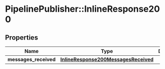 # PipelinePublisher::InlineResponse200

## Properties
Name | Type | Description | Notes
------------ | ------------- | ------------- | -------------
**messages_received** | [**InlineResponse200MessagesReceived**](InlineResponse200MessagesReceived.md) |  | [optional] 


